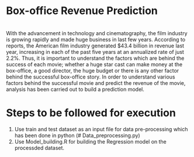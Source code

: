 # Box-office Revenue Prediction

<br> With the advancement in technology and cinematography, the film industry is growing rapidly and made huge business in last few years. According to reports, the American film industry generated $43.4 billion in revenue last year, increasing in each of the past five years at an annualized rate of just 2.2%. Thus, it is important to understand the factors which are behind the success of each movie; whether a huge star cast can make money at the box-office, a good director, the huge budget or there is any other factor behind the successful box-office story. In order to understand various factors behind the successful movie and predict the revenue of the movie, analysis has been carried out to build a prediction model. </br>

# Steps to be followed for execution

1. Use train and test dataset as an input file for data pre-processing which has been done in python (# Data_preprocessing.py)
2. Use Model_building.R for building the Regression model on the processded dataset. 
